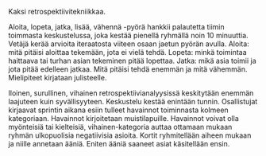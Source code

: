 Kaksi retrospektiivitekniikkaa.

Aloita, lopeta, jatka, lisää, vähennä -pyörä hankkii palautetta tiimin toimmasta keskustelussa, joka kestää pienellä ryhmällä noin 10 minuuttia. Vetäjä kerää arvioita iteraatosta viiteen osaan jaetun pyörän avulla. Aloita: mitä pitäisi aloittaa tekemään, jota ei vielä tehdä. Lopeta: minkä toimintaa haittaava tai turhan asian tekeminen pitää lopettaa. Jatka: mikä asia toimii ja jota pitää edelleen jatkaa. Mitä pitäisi tehdä enemmän ja mitä vähemmän. Mielipiteet kirjataan julisteelle.

Iloinen, surullinen, vihainen retrospektiivianalyysissä keskitytään enemmän laajuteen kuin syvällisyyteen. Keskustelu kestää enintään tunnin. Osallistujat kirjaavat sprintin aikana esiin tulleet havainnot toiminnasta kolmeen kategoriaan. Havainnot kirjoitetaan muistilapuille. Havainnot voivat olla myönteisiä tai kielteisiä, vihainen-kategoria auttaa ottamaan mukaan ryhmän ulkopuolisia negatiivisia asioita. Kortit ryhmitellään aiheen mukaan ja niille annetaan ääniä. Eniten ääniä saaneet asiat käsitellään ensin.